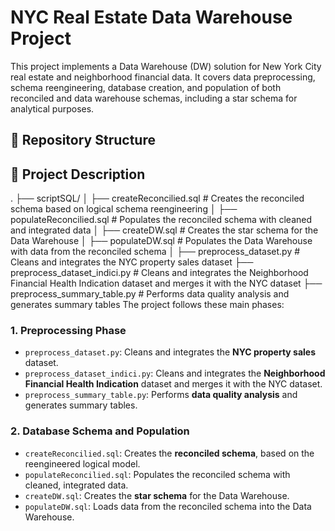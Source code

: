 # NYC Real Estate Data Warehouse Project

This project implements a Data Warehouse (DW) solution for New York City real estate and neighborhood financial data. It covers data preprocessing, schema reengineering, database creation, and population of both reconciled and data warehouse schemas, including a star schema for analytical purposes.

## 📁 Repository Structure


## 📌 Project Description
.
├── scriptSQL/
│ ├── createReconcilied.sql # Creates the reconciled schema based on logical schema reengineering
│ ├── populateReconcilied.sql # Populates the reconciled schema with cleaned and integrated data
│ ├── createDW.sql # Creates the star schema for the Data Warehouse
│ ├── populateDW.sql # Populates the Data Warehouse with data from the reconciled schema
│
├── preprocess_dataset.py # Cleans and integrates the NYC property sales dataset
├── preprocess_dataset_indici.py # Cleans and integrates the Neighborhood Financial Health Indication dataset and merges it with the NYC dataset
├── preprocess_summary_table.py # Performs data quality analysis and generates summary tables
The project follows these main phases:

### 1. Preprocessing Phase
- `preprocess_dataset.py`: Cleans and integrates the **NYC property sales** dataset.
- `preprocess_dataset_indici.py`: Cleans and integrates the **Neighborhood Financial Health Indication** dataset and merges it with the NYC dataset.
- `preprocess_summary_table.py`: Performs **data quality analysis** and generates summary tables.

### 2. Database Schema and Population
- `createReconcilied.sql`: Creates the **reconciled schema**, based on the reengineered logical model.
- `populateReconcilied.sql`: Populates the reconciled schema with cleaned, integrated data.
- `createDW.sql`: Creates the **star schema** for the Data Warehouse.
- `populateDW.sql`: Loads data from the reconciled schema into the Data Warehouse.
